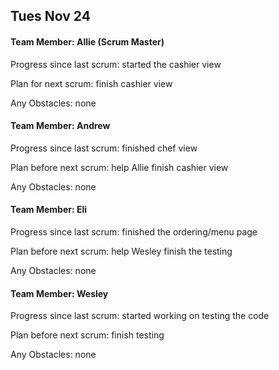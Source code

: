 ## Tues Nov 24

#### Team Member: Allie (Scrum Master)
Progress since last scrum: started the cashier view

Plan for next scrum: finish cashier view

Any Obstacles: none

#### Team Member: Andrew
Progress since last scrum: finished chef view

Plan before next scrum: help Allie finish cashier view

Any Obstacles: none

#### Team Member: Eli
Progress since last scrum: finished the ordering/menu page

Plan before next scrum: help Wesley finish the testing

Any Obstacles: none

#### Team Member: Wesley
Progress since last scrum: started working on testing the code

Plan before next scrum: finish testing

Any Obstacles: none